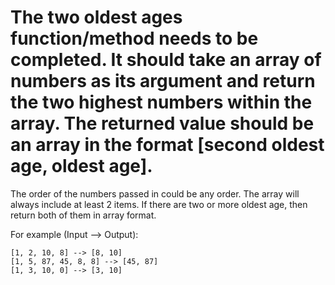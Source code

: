 # The two oldest ages function/method needs to be completed. It should take an array of numbers as its argument and return the two highest numbers within the array. The returned value should be an array in the format [second oldest age,  oldest age].

The order of the numbers passed in could be any order. The array will always include at least 2 items. If there are two or more oldest age, then return both of them in array format.

For example (Input --> Output):
```
[1, 2, 10, 8] --> [8, 10]
[1, 5, 87, 45, 8, 8] --> [45, 87]
[1, 3, 10, 0] --> [3, 10]
```